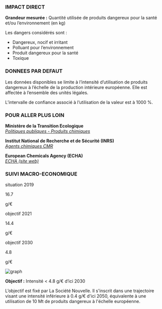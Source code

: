 ### IMPACT DIRECT

**Grandeur mesurée :** Quantité utilisée de produits dangereux pour la santé et/ou l’environnement (en kg)

Les dangers considérés sont :  
*  Dangereux, nocif et irritant
* Polluant pour l’environnement
* Produit dangereux pour la santé
* Toxique

### DONNEES PAR DEFAUT

Les données disponibles se limite à l’intensité d’utilisation de produits dangereux à l’échelle de la production intérieure européenne. Elle est affectée à l’ensemble des unités légales.

L’intervalle de confiance associé à l’utilisation de la valeur est à 1000 %.

### POUR ALLER PLUS LOIN

**Ministère de la Transition Ecologique**  
[*Politiques publiques - Produits chimiques*](https://www.ecologie.gouv.fr/politiques/produits-chimiques)

**Institut National de Recherche et de Sécurité (INRS)**  
[*Agents chimiques CMR*](https://www.inrs.fr/risques/cmr-agents-chimiques/ce-qu-il-faut-retenir.html)

**European Chemicals Agency (ECHA)**  
[*ECHA (site web)*](https://echa.europa.eu/fr/home)

### SUIVI MACRO-ECONOMIQUE

<div class="references-blocks">
    <div id="block-1">
    <p id="titre-block">situation 2019</p>
    <p id="value-block">16.7</p>
    <p id="unit-block">g/€</p>
    </div>
    <div id="block-2">
    <p id="titre-block">objectif 2021</p>
    <p id="value-block">14.4</p>
    <p id="unit-block">g/€</p>
    </div>
    <div id="block-3">
    <p id="titre-block">objectif 2030</p>
    <p id="value-block">4.8</p>
    <p id="unit-block">g/€</p>
    </div>
</div>

<div id="graph">
    <img id="graph-img" src="/graphics/HAZ_Graphe-eu-pi.png" alt="graph"/>
</div>

**Objectif :** Intensité < 4.8 g/€ d’ici 2030 

L’objectif est fixé par La Société Nouvelle. Il s'inscrit dans une trajectoire visant une intensité inférieure à 0.4 g/€ d'ici 2050, équivalente à une utilisation de 10 Mt de produits dangereux à l'échelle européenne.